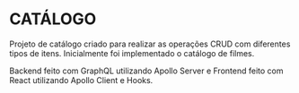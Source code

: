 # CATÁLOGO

Projeto de catálogo criado para realizar as operações CRUD com diferentes tipos de itens. Inicialmente foi implementado o catálogo de filmes.

Backend feito com GraphQL utilizando Apollo Server e Frontend feito com React utilizando Apollo Client e Hooks.
